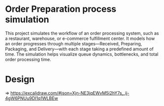 # Order Preparation process simulation
 This project simulates the workflow of an order processing system, such as a restaurant, warehouse, or e-commerce fulfillment center. It models how an order progresses through multiple stages—Received, Preparing, Packaging, and Delivery—with each stage taking a predefined amount of time. The simulation helps visualize queue dynamics, bottlenecks, and total order processing time.
# Design 
=> https://excalidraw.com/#json=Xjn-NE3jqEWvM5i2hY7s_,ij-4gW6PNUu9DI1q1WLBEw
